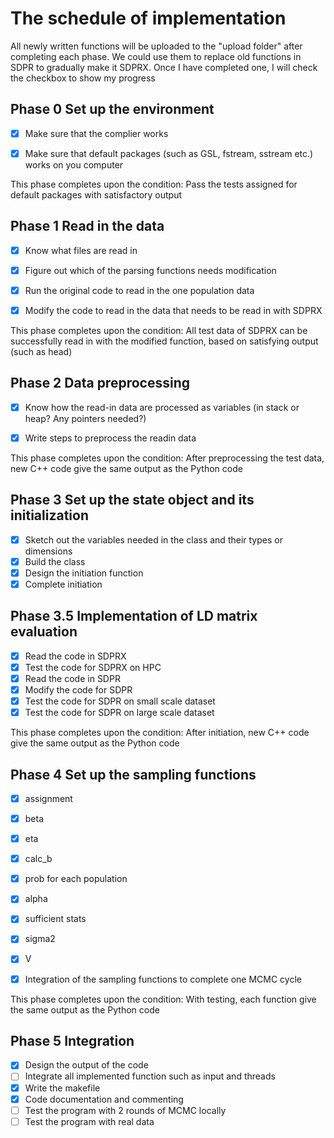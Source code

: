 # The schedule of implementation

All newly written functions will be uploaded to the "upload folder" after completing each phase. We could use them to replace old functions in SDPR to gradually make it SDPRX. Once I have completed one, I will check the checkbox to show my progress

## Phase 0 Set up the environment

- [x] Make sure that the complier works
- [x] Make sure that default packages (such as GSL, fstream, sstream etc.) works on you computer


This phase completes upon the condition: Pass the tests assigned for default packages with satisfactory output
## Phase 1 Read in the data
- [x] Know what files are read in
- [x] Figure out which of the parsing functions needs modification
- [x] Run the original code to read in the one population data
- [x] Modify the code to read in the data that needs to be read in with SDPRX


This phase completes upon the condition: All test data of SDPRX can be successfully read in with the modified function, based on satisfying output (such as head)
## Phase 2 Data preprocessing
- [x] Know how the read-in data are processed as variables (in stack or heap? Any pointers needed?)
- [x] Write steps to preprocess the readin data


This phase completes upon the condition: After preprocessing the test data, new C++ code give the same output as the Python code
## Phase 3 Set up the state object and its initialization
- [x]  Sketch out the variables needed in the class and their types or dimensions
- [x]  Build the class
- [x]  Design the initiation function
- [x]  Complete initiation

## Phase 3.5 Implementation of LD matrix evaluation
- [x] Read the code in SDPRX
- [x] Test the code for SDPRX on HPC
- [x] Read the code in SDPR
- [x] Modify the code for SDPR
- [x] Test the code for SDPR on small scale dataset
- [x] Test the code for SDPR on large scale dataset

This phase completes upon the condition: After initiation, new C++ code give the same output as the Python code
## Phase 4 Set up the sampling functions
- [x]  assignment
- [x]  beta
- [x]  eta
- [x]  calc_b
- [x]  prob for each population
- [x]  alpha
- [x]  sufficient stats
- [x]  sigma2
- [x]  V
- [x]  Integration of the sampling functions to complete one MCMC cycle


This phase completes upon the condition: With testing, each function give the same output as the Python code

## Phase 5 Integration
- [x]  Design the output of the code
- [ ]  Integrate all implemented function such as input and threads
- [x]  Write the makefile
- [x]  Code documentation and commenting
- [ ]  Test the program with 2 rounds of MCMC locally
- [ ]  Test the program with real data
